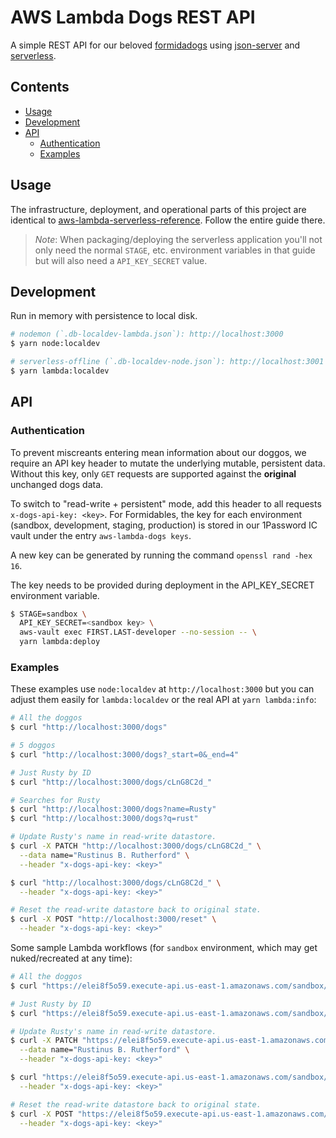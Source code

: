 AWS Lambda Dogs REST API
========================

A simple REST API for our beloved [formidadogs][] using [json-server][] and [serverless][].

## Contents

<!-- START doctoc generated TOC please keep comment here to allow auto update -->
<!-- DON'T EDIT THIS SECTION, INSTEAD RE-RUN doctoc TO UPDATE -->

- [Usage](#usage)
- [Development](#development)
- [API](#api)
  - [Authentication](#authentication)
  - [Examples](#examples)

<!-- END doctoc generated TOC please keep comment here to allow auto update -->

## Usage

The infrastructure, deployment, and operational parts of this project are identical to [aws-lambda-serverless-reference][]. Follow the entire guide there.

> _Note_: When packaging/deploying the serverless application you'll not only need the normal `STAGE`, etc. environment variables in that guide but will also need a `API_KEY_SECRET` value.

## Development

Run in memory with persistence to local disk.

```sh
# nodemon (`.db-localdev-lambda.json`): http://localhost:3000
$ yarn node:localdev

# serverless-offline (`.db-localdev-node.json`): http://localhost:3001
$ yarn lambda:localdev
```

## API

### Authentication

To prevent miscreants entering mean information about our doggos, we require an API key header to mutate the underlying mutable, persistent data. Without this key, only `GET` requests are supported against the **original** unchanged dogs data.

To switch to "read-write + persistent" mode, add this header to all requests `x-dogs-api-key: <key>`. For Formidables, the key for each environment (sandbox, development, staging, production) is stored in our 1Password IC vault under the entry `aws-lambda-dogs keys`.

A new key can be generated by running the command `openssl rand -hex 16`.

The key needs to be provided during deployment in the API_KEY_SECRET environment variable.

```sh
$ STAGE=sandbox \
  API_KEY_SECRET=<sandbox key> \
  aws-vault exec FIRST.LAST-developer --no-session -- \
  yarn lambda:deploy
```

### Examples

These examples use `node:localdev` at `http://localhost:3000` but you can adjust them easily for `lambda:localdev` or the real API at `yarn lambda:info`:

```sh
# All the doggos
$ curl "http://localhost:3000/dogs"

# 5 doggos
$ curl "http://localhost:3000/dogs?_start=0&_end=4"

# Just Rusty by ID
$ curl "http://localhost:3000/dogs/cLnG8C2d_"

# Searches for Rusty
$ curl "http://localhost:3000/dogs?name=Rusty"
$ curl "http://localhost:3000/dogs?q=rust"

# Update Rusty's name in read-write datastore.
$ curl -X PATCH "http://localhost:3000/dogs/cLnG8C2d_" \
  --data name="Rustinus B. Rutherford" \
  --header "x-dogs-api-key: <key>"

$ curl "http://localhost:3000/dogs/cLnG8C2d_" \
  --header "x-dogs-api-key: <key>"

# Reset the read-write datastore back to original state.
$ curl -X POST "http://localhost:3000/reset" \
  --header "x-dogs-api-key: <key>"
```

Some sample Lambda workflows (for `sandbox` environment, which may get nuked/recreated at any time):

```sh
# All the doggos
$ curl "https://elei8f5o59.execute-api.us-east-1.amazonaws.com/sandbox/dogs"

# Just Rusty by ID
$ curl "https://elei8f5o59.execute-api.us-east-1.amazonaws.com/sandbox/dogs/cLnG8C2d_"

# Update Rusty's name in read-write datastore.
$ curl -X PATCH "https://elei8f5o59.execute-api.us-east-1.amazonaws.com/sandbox/dogs/cLnG8C2d_" \
  --data name="Rustinus B. Rutherford" \
  --header "x-dogs-api-key: <key>"

$ curl "https://elei8f5o59.execute-api.us-east-1.amazonaws.com/sandbox/dogs/cLnG8C2d_" \
  --header "x-dogs-api-key: <key>"

# Reset the read-write datastore back to original state.
$ curl -X POST "https://elei8f5o59.execute-api.us-east-1.amazonaws.com/sandbox/reset" \
  --header "x-dogs-api-key: <key>"
```

[formidadogs]: https://github.com/FormidableLabs/dogs
[json-server]: https://github.com/typicode/json-server
[serverless]: https://serverless.com/
[serverless-http]: https://github.com/dougmoscrop/serverless-http
[aws-lambda-serverless-reference]: https://github.com/FormidableLabs/aws-lambda-serverless-reference
